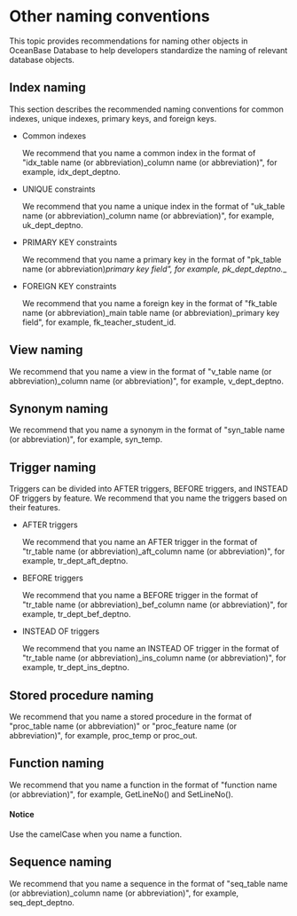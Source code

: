 # Other naming conventions

This topic provides recommendations for naming other objects in OceanBase Database to help developers standardize the naming of relevant database objects.

## Index naming

This section describes the recommended naming conventions for common indexes, unique indexes, primary keys, and foreign keys.

* Common indexes

   We recommend that you name a common index in the format of "idx_table name (or abbreviation)_column name (or abbreviation)", for example, idx_dept_deptno.

* UNIQUE constraints

   We recommend that you name a unique index in the format of "uk_table name (or abbreviation)_column name (or abbreviation)", for example, uk_dept_deptno.

* PRIMARY KEY constraints

   We recommend that you name a primary key in the format of "pk_table name (or abbreviation)_primary key field", for example, pk_dept_deptno.__

* FOREIGN KEY constraints

   We recommend that you name a foreign key in the format of "fk_table name (or abbreviation)\_main table name (or abbreviation)_primary key field", for example, fk_teacher_student_id.

## View naming

We recommend that you name a view in the format of "v_table name (or abbreviation)_column name (or abbreviation)", for example, v_dept_deptno.

## Synonym naming

We recommend that you name a synonym in the format of "syn_table name (or abbreviation)", for example, syn_temp.

## Trigger naming

Triggers can be divided into AFTER triggers, BEFORE triggers, and INSTEAD OF triggers by feature. We recommend that you name the triggers based on their features.

* AFTER triggers

   We recommend that you name an AFTER trigger in the format of "tr_table name (or abbreviation)_aft_column name (or abbreviation)", for example, tr_dept_aft_deptno.

* BEFORE triggers

   We recommend that you name a BEFORE trigger in the format of "tr_table name (or abbreviation)_bef_column name (or abbreviation)", for example, tr_dept_bef_deptno.

* INSTEAD OF triggers

   We recommend that you name an INSTEAD OF trigger in the format of "tr_table name (or abbreviation)_ins_column name (or abbreviation)", for example, tr_dept_ins_deptno.

## Stored procedure naming

We recommend that you name a stored procedure in the format of "proc_table name (or abbreviation)" or "proc_feature name (or abbreviation)", for example, proc_temp or proc_out.

## Function naming

We recommend that you name a function in the format of "function name (or abbreviation)", for example, GetLineNo() and SetLineNo().

<main id="notice" type='notice'>
    <h4>Notice</h4>
    <p>Use the camelCase when you name a function. </p>
  </main>

## Sequence naming

We recommend that you name a sequence in the format of "seq_table name (or abbreviation)_column name (or abbreviation)", for example, seq_dept_deptno.
